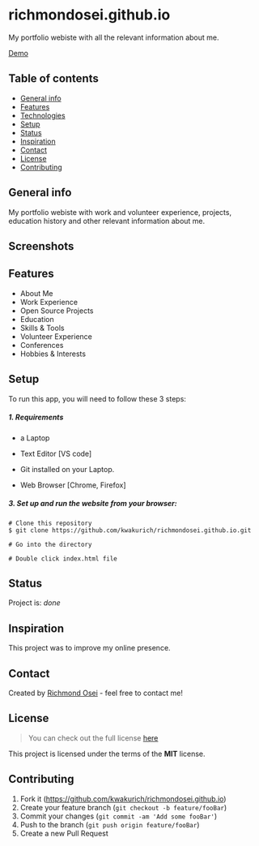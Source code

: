 # richmondosei.github.io
My portfolio webiste with all the relevant information about me.


[Demo](https://richmondosei.github.io/)


## Table of contents

* [General info](#general-info)
* [Features](#features)
* [Technologies](#technologies)
* [Setup](#setup)
* [Status](#status)
* [Inspiration](#inspiration)
* [Contact](#contact)
* [License](#license)
* [Contributing](#contributing)

## General info
My portfolio webiste with work and volunteer experience, projects, education history and other relevant information about me. 

## Screenshots

  
## Features

* About Me
* Work Experience
* Open Source Projects
* Education
* Skills & Tools
* Volunteer Experience
* Conferences
* Hobbies & Interests


## Setup
To run this app, you will need to follow these 3 steps:

##### 1. Requirements 
  - a Laptop

  - Text Editor [VS code]

  - Git installed on your Laptop. 
  
  - Web Browser [Chrome, Firefox]


##### 3. Set up and run the website from your browser:
  ```
  # Clone this repository
  $ git clone https://github.com/kwakurich/richmondosei.github.io.git

  # Go into the directory 

  # Double click index.html file
 
  ```

## Status
Project is: _done_

## Inspiration
This project was to improve my online presence.


## Contact
Created by [Richmond Osei](https://richmondosei.github.io/) - feel free to contact me!

## License
>You can check out the full license [here](https://github.com/kwakurich/richmondosei.github.io/blob/a9573f2ed824276b79c5c93b4718616561201ec9/LICENSE.md)

This project is licensed under the terms of the **MIT** license.

## Contributing

1. Fork it (<https://github.com/kwakurich/richmondosei.github.io>)
2. Create your feature branch (`git checkout -b feature/fooBar`)
3. Commit your changes (`git commit -am 'Add some fooBar'`)
4. Push to the branch (`git push origin feature/fooBar`)
5. Create a new Pull Request

